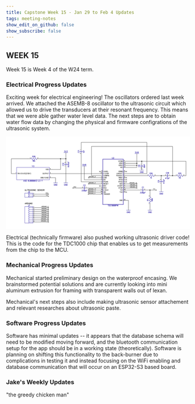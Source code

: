```yaml
---
title: Capstone Week 15 - Jan 29 to Feb 4 Updates
tags: meeting-notes
show_edit_on_github: false
show_subscribe: false
---
```

## WEEK 15
Week 15 is Week 4 of the W24 term.

### Electrical Progress Updates
Exciting week for electrical engineering! The oscillators ordered last week arrived. We attached the ASEMB-8 oscillator to the ultrasonic circuit which allowed us to drive the transducers at their resonant frequency. This means that we were able gather water level data. The next steps are to obtain water flow data by changing the physical and firmware configrations of the ultrasonic system. 

<style>
  img {
  display: block;
  margin-left: auto;
  margin-right: auto;
  }
</style>
<img src="https://github.com/pipyns/pipyns.github.io/blob/master/assets/01-30-2024%20ultrasonic%20schematic.png?raw=true" width=600>

Electrical (technically firmware) also pushed working ultrasonic driver code! This is the code for the TDC1000 chip that enables us to get measurements from the chip to the MCU. 

### Mechanical Progress Updates
Mechanical started preliminary design on the waterproof encasing. We brainstormed potential solutions and are currently looking into mini aluminum extrusion for framing with transparent walls out of lexan.

Mechanical's next steps also include making ultrasonic sensor attachement and relevant researches about ultrasonic paste. 

### Software Progress Updates
Software has minimal updates -- it appears that the database schema will need to be modified moving forward, and the bluetooth communication setup for the app should be in a working state (theoretically). Software is planning on shifting this functionality to the back-burner due to complications in testing it and instead focusing on the WiFi enabling and database communication that will occur on an ESP32-S3 based board.

### Jake's Weekly Updates 
"the greedy chicken man" 

<!--more-->
